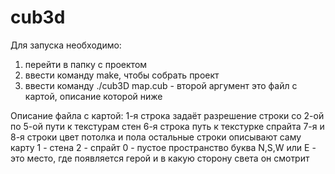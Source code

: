 # cub3d
Для запуска необходимо:
 1) перейти в папку с проектом
 2) ввести команду make, чтобы собрать проект
 3) ввести команду ./cub3D map.cub - второй аргумент это файл с картой, описание которой ниже

 Описание файла с картой:
 1-я строка задаёт разрешение
 строки со 2-ой по 5-ой пути к текстурам стен
 6-я строка путь к текстурке спрайта
 7-я и 8-я строки цвет потолка и пола
 остальные строки описывают саму карту
 1 - стена
 2 - спрайт
 0 - пустое пространство
 буква N,S,W или E - это место, где появляется герой и в какую сторону света он смотрит
